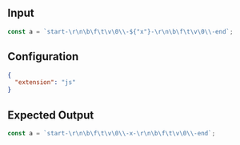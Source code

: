
## Input
```javascript input
const a = `start-\r\n\b\f\t\v\0\\-${"x"}-\r\n\b\f\t\v\0\\-end`;
```

## Configuration
```json configuration
{
  "extension": "js"
}
```

## Expected Output
```javascript expected output
const a = `start-\r\n\b\f\t\v\0\\-x-\r\n\b\f\t\v\0\\-end`;
```
